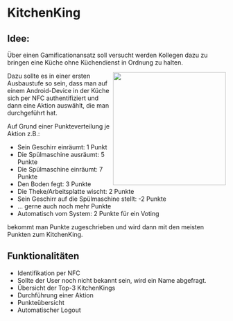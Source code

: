 # KitchenKing

## Idee: 
Über einen Gamificationansatz soll versucht werden Kollegen dazu zu bringen eine Küche ohne Küchendienst in Ordnung zu halten.

<img align="right" height="260" src="https://user-images.githubusercontent.com/33748912/32958939-3e8b1ec0-cbc0-11e7-927b-108452c6218c.png">

Dazu sollte es in einer ersten Ausbaustufe so sein, dass man auf einem Android-Device in der Küche sich per NFC authentifiziert und dann eine Aktion auswählt, die man durchgeführt hat. 

Auf Grund einer Punkteverteilung je Aktion z.B.:
* Sein Geschirr einräumt: 1 Punkt
* Die Spülmaschine ausräumt: 5 Punkte
* Die Spülmaschine einräumt: 7 Punkte
*	Den Boden fegt: 3 Punkte
*	Die Theke/Arbeitsplatte wischt: 2 Punkte
*	Sein Geschirr auf die Spülmaschine stellt: -2 Punkte
*	… gerne auch noch mehr Punkte
*	Automatisch vom System: 2 Punkte für ein Voting

bekommt man Punkte zugeschrieben und wird dann mit den meisten Punkten zum KitchenKing.

## Funktionalitäten
* Identifikation per NFC
 * Sollte der User noch nicht bekannt sein, wird ein Name abgefragt.
* Übersicht der Top-3 KitchenKings
* Durchführung einer Aktion
* Punkteübersicht
* Automatischer Logout
